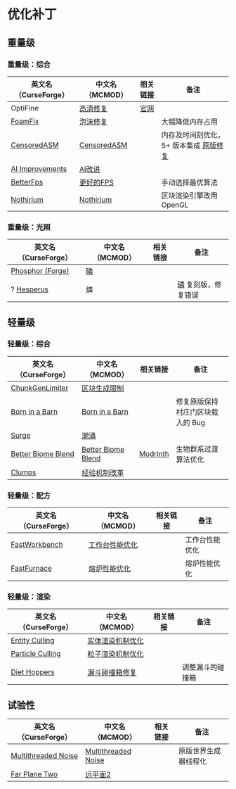 # 优化补丁

## 重量级

### 重量级：综合

| 英文名（CurseForge）                                                             | 中文名（MCMOD）                                     | 相关链接                          | 备注                                                                           |
| -------------------------------------------------------------------------------- | --------------------------------------------------- | --------------------------------- | ------------------------------------------------------------------------------ |
| OptiFine                                                                         | [高清修复](https://www.mcmod.cn/class/36.html)      | [官网](https://optifine.net/home) |                                                                                |
| [FoamFix](https://www.curseforge.com/minecraft/mc-mods/foamfix-optimization-mod) | [泡沫修复](https://www.mcmod.cn/class/978.html)     |                                   | 大幅降低内存占用                                                               |
| [CensoredASM](https://www.curseforge.com/minecraft/mc-mods/sneedasm)             | [CensoredASM](https://www.mcmod.cn/class/3848.html) |                                   | 内存及时间刻优化，5+ 版本集成 [原版修复](https://www.mcmod.cn/class/1223.html) |
| [AI Improvements](https://www.curseforge.com/minecraft/mc-mods/ai-improvements)  | [AI改进](https://www.mcmod.cn/class/1480.html)      |                                   |                                                                                |
| [BetterFps](https://www.curseforge.com/minecraft/mc-mods/betterfps)              | [更好的FPS](https://www.mcmod.cn/class/1384.html)   |                                   | 手动选择最优算法                                                               |
| [Nothirium](https://www.curseforge.com/minecraft/mc-mods/nothirium)              | [Nothirium](https://www.mcmod.cn/class/6899.html)   |                                   | 区块渲染引擎改用 OpenGL                                                        |

### 重量级：光照

| 英文名（CurseForge）                                                            | 中文名（MCMOD）                            | 相关链接 | 备注                                                        |
| ------------------------------------------------------------------------------- | ------------------------------------------ | -------- | ----------------------------------------------------------- |
| [Phosphor (Forge)](https://www.curseforge.com/minecraft/mc-mods/phosphor-forge) | [磷](https://www.mcmod.cn/class/1766.html) |          |                                                             |
| ? [Hesperus](https://www.curseforge.com/minecraft/mc-mods/hesperus)             | 燐                                         |          | [磷](https://www.mcmod.cn/class/1766.html) 复刻版，修复错误 |

## 轻量级

### 轻量级：综合

| 英文名（CurseForge）                                                                  | 中文名（MCMOD）                                            | 相关链接                                                | 备注                             |
| ------------------------------------------------------------------------------------- | ---------------------------------------------------------- | ------------------------------------------------------- | -------------------------------- |
| [ChunkGenLimiter](https://www.curseforge.com/minecraft/mc-mods/chunkgenlimited)       | [区块生成限制](https://www.mcmod.cn/class/4516.html)       |                                                         |                                  |
| [Born in a Barn](https://www.curseforge.com/minecraft/mc-mods/born-in-a-barn)         | [Born in a Barn](https://www.mcmod.cn/class/1746.html)     |                                                         | 修复原版保持村庄门区块载入的 Bug |
| [Surge](https://www.curseforge.com/minecraft/mc-mods/surge)                           | [潮涌](https://www.mcmod.cn/class/1478.html)               |                                                         |                                  |
| [Better Biome Blend](https://www.curseforge.com/minecraft/mc-mods/better-biome-blend) | [Better Biome Blend](https://www.mcmod.cn/class/6107.html) | [Modrinth](https://modrinth.com/mod/better-biome-blend) | 生物群系过渡算法优化             |
| [Clumps](https://www.curseforge.com/minecraft/mc-mods/clumps)                         | [经验机制改革](https://www.mcmod.cn/class/1499.html)       |                                                         |                                  |

### 轻量级：配方

| 英文名（CurseForge）                                                        | 中文名（MCMOD）                                        | 相关链接 | 备注           |
| --------------------------------------------------------------------------- | ------------------------------------------------------ | -------- | -------------- |
| [FastWorkbench](https://www.curseforge.com/minecraft/mc-mods/fastworkbench) | [工作台性能优化](https://www.mcmod.cn/class/1486.html) |          | 工作台性能优化 |
| [FastFurnace](https://www.curseforge.com/minecraft/mc-mods/fastfurnace)     | [熔炉性能优化](https://www.mcmod.cn/class/1485.html)   |          | 熔炉性能优化   |

### 轻量级：渲染

| 英文名（CurseForge）                                                              | 中文名（MCMOD）                                          | 相关链接 | 备注             |
| --------------------------------------------------------------------------------- | -------------------------------------------------------- | -------- | ---------------- |
| [Entity Culling](https://www.curseforge.com/minecraft/mc-mods/entity-culling)     | [实体渲染机制优化](https://www.mcmod.cn/class/3058.html) |          |                  |
| [Particle Culling](https://www.curseforge.com/minecraft/mc-mods/particle-culling) | [粒子渲染机制优化](https://www.mcmod.cn/class/3056.html) |          |                  |
| [Diet Hoppers](https://www.curseforge.com/minecraft/mc-mods/diet-hoppers)         | [漏斗碰撞箱修复](https://www.mcmod.cn/class/1514.html)   |          | 调整漏斗的碰撞箱 |

## 试验性

| 英文名（CurseForge）                                                                    | 中文名（MCMOD）                                             | 相关链接 | 备注                 |
| --------------------------------------------------------------------------------------- | ----------------------------------------------------------- | -------- | -------------------- |
| [Multithreaded Noise](https://www.curseforge.com/minecraft/mc-mods/multithreaded-noise) | [Multithreaded Noise](https://www.mcmod.cn/class/6186.html) |          | 原版世界生成器线程化 |
| [Far Plane Two](https://www.curseforge.com/minecraft/mc-mods/farplanetwo)               | [远平面2](https://www.mcmod.cn/class/3952.html)             |          |                      |
